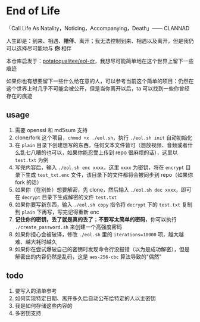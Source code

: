 # End of Life

「Call Life As Natality，Noticing，Accompanying，Death」—— CLANNAD

人生即是：到来、相遇、**陪伴**、离开；我无法控制到来、相遇以及离开，但是我仍可以选择尽可能地与 **你** 相伴

本仓库启发于：[potatoqualitee/eol-dr](https://github.com/potatoqualitee/eol-dr.git)，我想尽可能简单地在这个世界上留下一些痕迹

如果你也有想要留下一些什么给在意的人，可以参考当前这个简单的项目：仍然在这个世界上时几乎不可能会被公开，但是当你离开以后，ta 可以找到一些你曾经存在的痕迹

## usage

1.   需要 openssl 和 md5sum 支持
2.   clone/fork 这个项目，`chmod +x ./eol.sh`，执行 `./eol.sh init` 自动初始化
3.   在 `plain` 目录下创建想写的东西，任何文本文件皆可（想放视频、音频或者什么乱七八糟的也可以，如果你能忍受上传到 repo 很麻烦的话），这里以 `test.txt` 为例
4.   写完内容后，输入 `./eol.sh enc xxxx`，这里 `xxxx` 为密钥，将在 `encrypt` 目录下生成 `test_txt.enc` 文件，该目录下的文件都将会被同步到 repo（如果你 fork 的话）
5.   如果你（在别处）想要解密，先 clone，然后输入 `./eol.sh dec xxxx`，即可在 `decrypt` 目录下生成解密的文件 `test.txt`
6.   如果你要写新东西，输入 `./eol.sh copy` 指令将 `decrypt` 下的 `test.txt` 复制到 `plain` 下再写，写完记得重新 enc
7.   **记住你的密钥，丢了就是真的丢了**；**不要写太简单的密码**，你可以执行 `./create_password.sh` 来创建一个高强度密码
8.   如果你担心会被破译，修改 `./eol.sh` 里的 `iterations=10000` 项，越大越难、越大耗时越久
9.   如果你在尝试爆破自己的密钥时发现命令行没报错（以为是成功解密），但是解密出的内容仍然是乱码，这是 `aes-256-cbc` 算法导致的"偶然"

## todo

1.   要写入的清单参考
2.   如何实现特定日期、离开多久后自动公布给特定的人以主密钥
3.   我是如何存储这些内容的
4.   多密钥支持
